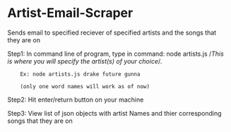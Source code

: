 # Artist-Email-Scraper
Sends email to specified reciever of specified artists and the songs that they are on

Step1: In command line of program, type in command: node artists.js /*This is where you will specify the artist(s) of your choice*/.

        Ex: node artists.js drake future gunna
	
        (only one word names will work as of now)
        
Step2: Hit enter/return button on your machine

Step3: View list of json objects with artist Names and thier corresponding songs that they are on
